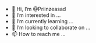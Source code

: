 - 👋 Hi, I’m @Priinzeasad
- 👀 I’m interested in ...
- 🌱 I’m currently learning ...
- 💞️ I’m looking to collaborate on ...
- 📫 How to reach me ...

<!---
Priinzeasad/Priinzeasad is a ✨ special ✨ repository because its `README.md` (this file) appears on your GitHub profile.
You can click the Preview link to take a look at your changes.
--->

